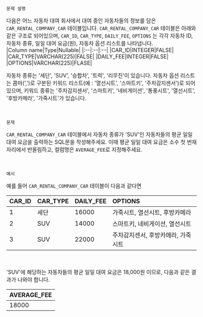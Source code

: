 `문제 설명`
<br>

다음은 어느 자동차 대여 회사에서 대여 중인 자동차들의 정보를 담은
`CAR_RENTAL_COMPANY_CAR` 테이블입니다. `CAR_RENTAL_COMPANY_CAR` 테이블은 아래와 같은 구조로 되어있으며, `CAR_ID`, `CAR_TYPE`, `DAILY_FEE`, `OPTIONS` 는 각각 자동차 ID, 자동차 종류, 일일 대여 요금(원), 자동차 옵션 리스트를 나타냅니다.
<br>
|Column name|Type|Nullable|
|:--|:--|:--|
|CAR_ID|INTEGER|FALSE|
|CAR_TYPE|VARCHAR(225)|FALSE|
|DAILY_FEE|INTEGER|FALSE|
|OPTIONS|VARCHAR(225)|FLASE|
<br>

자동차 종류는 '세단', 'SUV', '승합차', '트럭', '리무진'이 있습니다. 자동차 옵션 리스트는 콤마(',')로 구분된 키워드 리스트(예 : '열선시트', '스마트키', '주차감지센서')로 되어있으며, 키워드 종류는 '주차감지센서', '스마트키', '네비게이션', '통풍시트', '열선시트', '후방카메라', '가죽시트'가 있습니다.

<br>

`문제`
<br>

`CAR_RENTAL_COMPANY_CAR` 테이블에서 자동차 종류가 'SUV'인 자동차들의 평균 일일 대여 요금을 출력하는 SQL문을 작성해주세요. 이때 평균 일일 대여 요금은 소수 첫 번재 자리에서 반올림하고, 컬럼명은 `AVERAGE_FEE`로 지정해주세요.

<br>

`예시`
<br>

예를 들어 `CAR_RENTAL_COMPANY_CAR` 테이블이 다음과 같다면

|CAR_ID|CAR_TYPE|DAILY_FEE|OPTIONS|
|:--|:--|:--|:--|
|1|세단|16000|가죽시트, 열선시트, 후방카메라|
|2|SUV|14000|스마트키, 네비게이션, 열선시트|
|3|SUV|22000|주차감지센서, 후방카메라, 가죽시트|
<br>

'SUV'에 해당하는 자동차들의 평균 일일 대여 요금은 18,000원 이므로, 다음과 같은 결과가 나와야 합니다.

|AVERAGE_FEE|
|:--|
|18000|
<br>